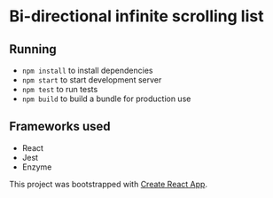 # Bi-directional infinite scrolling list

## Running
* `npm install` to install dependencies
* `npm start` to start development server
* `npm test` to run tests
* `npm build` to build a bundle for production use

## Frameworks used
* React
* Jest
* Enzyme


This project was bootstrapped with [Create React App](https://github.com/facebookincubator/create-react-app).
